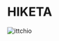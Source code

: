 # HIKETA

![ittchio](https://user-images.githubusercontent.com/64804972/128537649-f8bb9574-dc40-4651-b308-4c0f7e0bdd9e.png)
